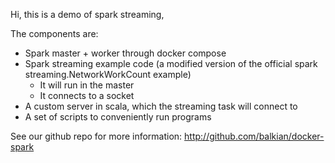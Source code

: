 Hi, this is a demo of spark streaming, 

The components are:

* Spark master + worker through docker compose
* Spark streaming example code (a modified version of the official spark streaming.NetworkWorkCount example)
  * It will run in the master
  * It connects to a socket
* A custom server in scala, which the streaming task will connect to
* A set of scripts to conveniently run programs

See our github repo for more information:
http://github.com/balkian/docker-spark
